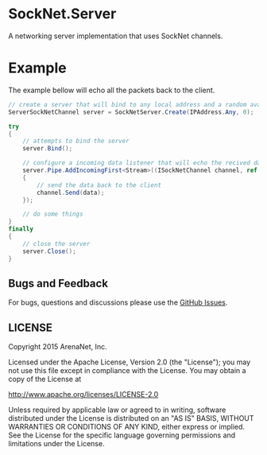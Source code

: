 SockNet.Server
=====
A networking server implementation that uses SockNet channels.

Example
==========
The example bellow will echo all the packets back to the client.

```csharp
// create a server that will bind to any local address and a random available port
ServerSockNetChannel server = SockNetServer.Create(IPAddress.Any, 0);

try
{
	// attempts to bind the server
    server.Bind();

    // configure a incoming data listener that will echo the recived data back to the client
    server.Pipe.AddIncomingFirst<Stream>((ISockNetChannel channel, ref Stream data) => 
    {
    	// send the data back to the client
        channel.Send(data);
    });

    // do some things
}
finally
{
	// close the server
    server.Close();
}
```

## Bugs and Feedback

For bugs, questions and discussions please use the [GitHub Issues](https://github.com/ArenaNet/SockNet/issues).

## LICENSE

Copyright 2015 ArenaNet, Inc.

Licensed under the Apache License, Version 2.0 (the "License");
you may not use this file except in compliance with the License.
You may obtain a copy of the License at

<http://www.apache.org/licenses/LICENSE-2.0>

Unless required by applicable law or agreed to in writing, software
distributed under the License is distributed on an "AS IS" BASIS,
WITHOUT WARRANTIES OR CONDITIONS OF ANY KIND, either express or implied.
See the License for the specific language governing permissions and
limitations under the License.